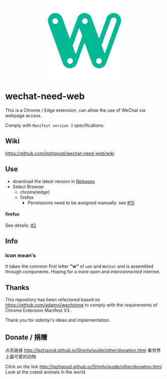 <p align="center">
<img src="./src/assets/logo.png"  />
</p>

# wechat-need-web

This is a Chrome / Edge extension, can allow the use of WeChat via webpage access.

Comply with `Manifest version 3` specifications.

## Wiki

https://github.com/lqzhgood/wechat-need-web/wiki

## Use

-   download the latest version in [Releases](https://github.com/lqzhgood/wechat-need-web/releases)
-   Select Browser
    -   chrome(edge)
    -   firefox
        -  Permissions need to be assigned manually. see [#15](https://github.com/lqzhgood/wechat-need-web/issues/15)

#### firefox

See details: [#2](https://github.com/lqzhgood/wechat-need-web/issues/5)

## Info

### Icon mean's

It takes the common first letter **"w"** of `web` and `WeChat` and is assembled through components. Hoping for a more _open_ and _interconnected_ internet.

## Thanks

This repository has been refactored based on https://github.com/adamyi/wechrome to comply with the requirements of Chrome Extension Manifest V3.

Thank you for _adamyi_'s ideas and implementation.


## Donate / 捐赠

点击链接 http://lqzhgood.github.io/Shmily/guide/other/donation.html 看世界上最可爱的动物

Click on the link http://lqzhgood.github.io/Shmily/guide/other/donation.html Look at the cutest animals in the world
